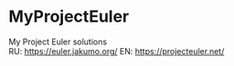 # MyProjectEuler
My Project Euler solutions
<br> RU: https://euler.jakumo.org/
    EN: https://projecteuler.net/
